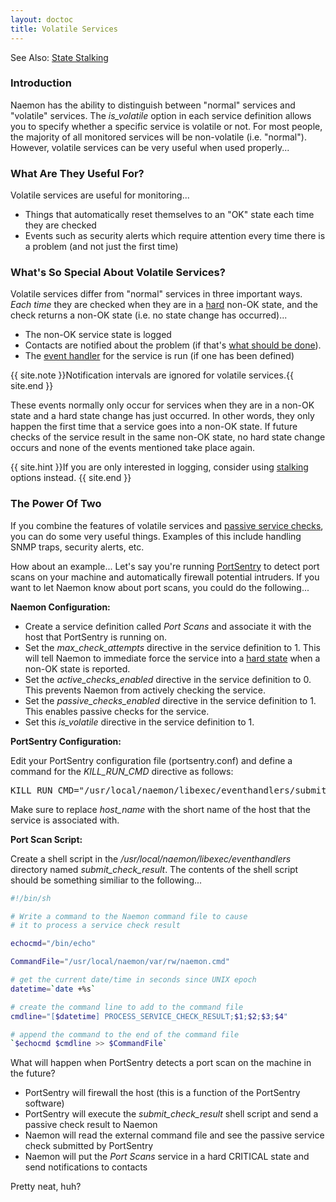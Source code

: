 ```yaml
---
layout: doctoc
title: Volatile Services
---
```


<span class="glyphicon glyphicon-arrow-right"></span> See Also: <a href="stalking.html">State Stalking</a>



### Introduction

Naemon has the ability to distinguish between "normal" services and "volatile" services.
The <i>is_volatile</i> option in each service definition allows you to specify whether a specific service is volatile or not.
For most people, the majority of all monitored services will be non-volatile (i.e. "normal").
However, volatile services can be very useful when used properly...



### What Are They Useful For?

Volatile services are useful for monitoring...

 - Things that automatically reset themselves to an "OK" state each time they are checked
 - Events such as security alerts which require attention every time there is a problem (and not just the first time)



### What's So Special About Volatile Services?

Volatile services differ from "normal" services in three important ways.
<i>Each time</i> they are checked when they are in a <a href="statetypes.html">hard</a> non-OK state,
and the check returns a non-OK state (i.e. no state change has occurred)...


 - The non-OK service state is logged
 - Contacts are notified about the problem (if that's <a href="notifications.html">what should be done</a>).
 - The <a href="eventhandlers.html">event handler</a> for the service is run (if one has been defined)

{{ site.note }}Notification intervals are ignored for volatile services.{{ site.end }}

These events normally only occur for services when they are in a non-OK state and a hard state change has just occurred.
In other words, they only happen the first time that a service goes into a non-OK state.
If future checks of the service result in the same non-OK state, no hard state change
occurs and none of the events mentioned take place again.

{{ site.hint }}If you are only interested in logging, consider using <a href="stalking.html">stalking</a> options instead. {{ site.end }}


### The Power Of Two

If you combine the features of volatile services and <a href="passivechecks.html">passive service checks</a>,
you can do some very useful things.
Examples of this include handling SNMP traps, security alerts, etc.

How about an example... Let's say you're running <a href="http://sourceforge.net/projects/sentrytools/">PortSentry</a> to
detect port scans on your machine and automatically firewall potential intruders.
If you want to let Naemon know about port scans, you could do the following...

<b>Naemon Configuration:</b>

 - Create a service definition called <i>Port Scans</i> and associate it with the host that PortSentry is running on.
 - Set the <i>max_check_attempts</i> directive in the service definition to 1.
   This will tell Naemon to immediate force the service into a <a href="statetypes.html">hard state</a> when a non-OK state is reported.
 - Set the <i>active_checks_enabled</i> directive in the service definition to 0. This prevents Naemon from actively checking the service.
 - Set the <i>passive_checks_enabled</i> directive in the service definition to 1. This enables passive checks for the service.
 - Set this <i>is_volatile</i> directive in the service definition to 1.

<b>PortSentry Configuration:</b>

Edit your PortSentry configuration file (portsentry.conf) and define a command for the <i>KILL_RUN_CMD</i> directive as follows:

<pre>
KILL_RUN_CMD="/usr/local/naemon/libexec/eventhandlers/submit_check_result host_name 'Port Scans' 2 'Port scan from host $TARGET$ on port $PORT$. Host has been firewalled.'"
</pre>

Make sure to replace <i>host_name</i> with the short name of the host that the service is associated with.

<b>Port Scan Script:</b>

Create a shell script in the <i>/usr/local/naemon/libexec/eventhandlers</i> directory named <i>submit_check_result</i>.
The contents of the shell script should be something similiar to the following...

```bash
#!/bin/sh

# Write a command to the Naemon command file to cause
# it to process a service check result

echocmd="/bin/echo"

CommandFile="/usr/local/naemon/var/rw/naemon.cmd"

# get the current date/time in seconds since UNIX epoch
datetime=`date +%s`

# create the command line to add to the command file
cmdline="[$datetime] PROCESS_SERVICE_CHECK_RESULT;$1;$2;$3;$4"

# append the command to the end of the command file
`$echocmd $cmdline >> $CommandFile`
```

What will happen when PortSentry detects a port scan on the machine in the future?

 - PortSentry will firewall the host (this is a function of the PortSentry software)
 - PortSentry will execute the <i>submit_check_result</i> shell script and send a passive check result to Naemon
 - Naemon will read the external command file and see the passive service check submitted by PortSentry
 - Naemon will put the <i>Port Scans</i> service in a hard CRITICAL state and send notifications to contacts

Pretty neat, huh?
